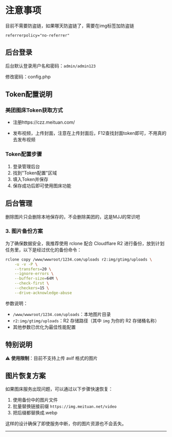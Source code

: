 # 注意事项

目前不需要防盗链，如果哪天防盗链了，需要在img标签加防盗链

```
referrerpolicy="no-referrer"
```

## 后台登录

后台默认登录用户名和密码：`admin/admin123`

修改密码：config.php

## Token配置说明

### 美团图床Token获取方式

- 注册https://czz.meituan.com/

- 发布视频，上传封面，注意在上传封面后，F12查找封面token即可，不用真的去发布视频

### Token配置步骤
1. 登录管理后台
2. 找到"Token配置"区域
3. 填入Token并保存
4. 保存成功后即可使用图床功能


## 后台管理

删除图片只会删除本地保存的，不会删除美团的，这是MJJ的常识吧



### 3. 图片备份方案

为了确保数据安全，我推荐使用 rclone 配合 Cloudflare R2 进行备份，放到计划任务里，以下是经过优化的备份命令：

```bash
rclone copy /www/wwwroot/1234.com/uploads r2:img/gtimg/uploads \
    -u -v -P \
    --transfers=20 \
    --ignore-errors \
    --buffer-size=64M \
    --check-first \
    --checkers=15 \
    --drive-acknowledge-abuse
```

参数说明：
- `/www/wwwroot/1234.com/uploads`：本地图片目录
- `r2:img/gtimg/uploads`：R2 存储路径（其中 `img` 为你的 R2 存储桶名称）
- 其他参数已优化为最佳性能配置

## 特别说明

⚠️ **使用限制**：目前不支持上传 avif 格式的图片


## 图片恢复方案

如果图床服务出现问题，可以通过以下步骤快速恢复：

1. 使用备份中的图片文件
2. 批量替换链接前缀 `https://img.meituan.net/video`
3. 把后缀都替换成.webp

这样的设计确保了即使服务中断，你的图片资源也不会丢失。

---